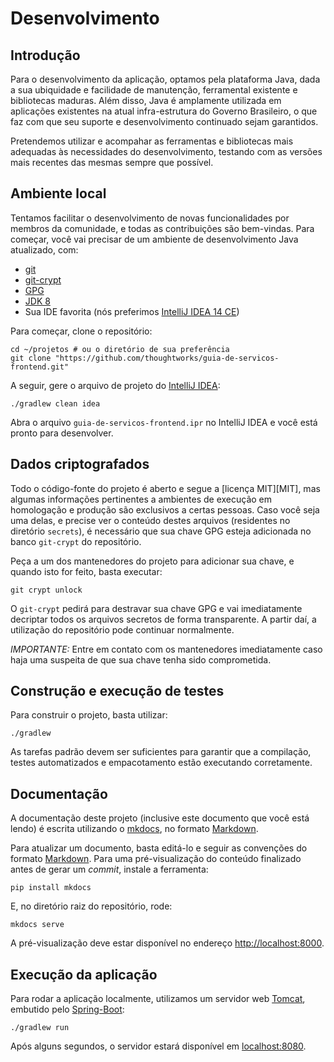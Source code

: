 Desenvolvimento
====

Introdução
----

Para o desenvolvimento da aplicação, optamos pela plataforma Java, dada a sua ubiquidade e facilidade de manutenção,
ferramental existente e bibliotecas maduras. Além disso, Java é amplamente utilizada em aplicações existentes na atual
infra-estrutura do Governo Brasileiro, o que faz com que seu suporte e desenvolvimento continuado sejam garantidos.

Pretendemos utilizar e acompahar as ferramentas e bibliotecas mais adequadas às necessidades do desenvolvimento,
testando com as versões mais recentes das mesmas sempre que possível.

Ambiente local
----

Tentamos facilitar o desenvolvimento de novas funcionalidades por membros da comunidade, e todas as contribuições são
bem-vindas. Para começar, você vai precisar de um ambiente de desenvolvimento Java atualizado, com:

* [git][GIT]
* [git-crypt][GITCRYPT]
* [GPG][GPG]
* [JDK 8][JDK8]
* Sua IDE favorita (nós preferimos [IntelliJ IDEA 14 CE][IDEA14CE])

Para começar, clone o repositório:

```
cd ~/projetos # ou o diretório de sua preferência
git clone "https://github.com/thoughtworks/guia-de-servicos-frontend.git"
```

A seguir, gere o arquivo de projeto do [IntelliJ IDEA][IDEA14CE]:

```
./gradlew clean idea
```

Abra o arquivo `guia-de-servicos-frontend.ipr` no IntelliJ IDEA e você está pronto para desenvolver.


Dados criptografados
----

Todo o código-fonte do projeto é aberto e segue a [licença MIT][MIT], mas algumas informações pertinentes a ambientes de
execução em homologação e produção são exclusivos a certas pessoas. Caso você seja uma delas, e precise ver o conteúdo
destes arquivos (residentes no diretório `secrets`), é necessário que sua chave GPG esteja adicionada no banco `git-crypt`
do repositório.

Peça a um dos mantenedores do projeto para adicionar sua chave, e quando isto for feito, basta executar:

```
git crypt unlock
```

O `git-crypt` pedirá para destravar sua chave GPG e vai imediatamente decriptar todos os arquivos secretos de forma
transparente. A partir daí, a utilização do repositório pode continuar normalmente.

*IMPORTANTE:* Entre em contato com os mantenedores imediatamente caso haja uma suspeita de que sua chave tenha sido 
comprometida.


Construção e execução de testes
----

Para construir o projeto, basta utilizar:

```
./gradlew
```

As tarefas padrão devem ser suficientes para garantir que a compilação,
testes automatizados e empacotamento estão executando corretamente.

Documentação
----

A documentação deste projeto (inclusive este documento que você está lendo) é escrita utilizando o [mkdocs][MKDOCS], no 
formato [Markdown][MARKDOWN].

Para atualizar um documento, basta editá-lo e seguir as convenções do formato [Markdown][MARKDOWN]. Para uma
pré-visualização do conteúdo finalizado antes de gerar um _commit_, instale a ferramenta:

```
pip install mkdocs
```

E, no diretório raiz do repositório, rode:

```
mkdocs serve
```

A pré-visualização deve estar disponível no endereço [http://localhost:8000](http://localhost:8000).


Execução da aplicação
----

Para rodar a aplicação localmente, utilizamos um servidor web [Tomcat][TOMCAT], embutido pelo [Spring-Boot][SPRINGBOOT]:

```
./gradlew run
```

Após alguns segundos, o servidor estará disponível em [localhost:8080](http://localhost:8080/).

[GIT]:http://git-scm.org
[GITCRYPT]:https://www.agwa.name/projects/git-crypt/
[GPG]:https://www.gnupg.org/
[JDK8]:http://www.oracle.com/technetwork/java/javase/downloads/jdk8-downloads-2133151.html
[IDEA14CE]:https://www.jetbrains.com/idea/download/
[TOMCAT]:http://tomcat.apache.org/
[SPRINGBOOT]:http://projects.spring.io/spring-boot/
[MKDOCS]:http://www.mkdocs.org
[MARKDOWN]:http://daringfireball.net/projects/markdown/
[RTFD]:http://guia-de-servicos-frontend.readthedocs.org